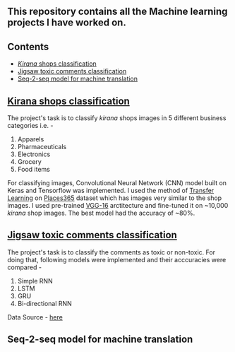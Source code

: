 ## This repository contains all the Machine learning projects I have worked on.
## **Contents**
- [*Kirana* shops classification](#kirana-shops-classification)
- [Jigsaw toxic comments classification](#jigsaw-toxic-comments-classification)
- [Seq-2-seq model for machine translation](#seq-2-seq-model-for-machine-translation)

## [**Kirana shops classification**](https://github.com/jainsid07/Siddham-Jain/tree/master/kirana%20shops%20classification)
The project's task is to classify *kirana* shops images in 5 different business categories i.e. - 
1. Apparels
2. Pharmaceuticals
3. Electronics
4. Grocery
5. Food items

For classifying images, Convolutional Neural Network (CNN) model built on Keras and Tensorflow was implemented. I used the method of [Transfer Learning](https://machinelearningmastery.com/transfer-learning-for-deep-learning/) on [Places365](http://places2.csail.mit.edu/) dataset which has images very similar to the shop images. 
I used pre-trained [VGG-16](https://towardsdatascience.com/step-by-step-vgg16-implementation-in-keras-for-beginners-a833c686ae6c) arctitecture and fine-tuned it on ~10,000 *kirana* shop images. The best model had the accuracy of ~80%.

## [**Jigsaw toxic comments classification**](https://github.com/jainsid07/Siddham-Jain/tree/master/Jigsaw--toxic-comments-classification)
The project's task is to classify the comments as toxic or non-toxic. For doing that, following models were implemented and their acccuracies were compared - 
1. Simple RNN
2. LSTM
3. GRU
4. Bi-directional RNN

Data Source - [here](https://www.kaggle.com/c/jigsaw-multilingual-toxic-comment-classification/data)

## **Seq-2-seq model for machine translation**







